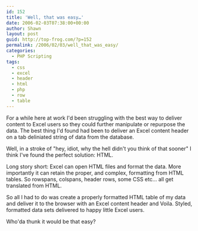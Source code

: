 ```yaml
---
id: 152
title: 'Well, that was easy…'
date: 2006-02-03T07:38:00+00:00
author: Shawn
layout: post
guid: http://top-frog.com/?p=152
permalink: /2006/02/03/well_that_was_easy/
categories:
  - PHP Scripting
tags:
  - css
  - excel
  - header
  - html
  - php
  - row
  - table
---
```

For a while here at work I'd been struggling with the best way to deliver content to Excel users so they could further manipulate or repurpose the data. The best thing I'd found had been to deliver an Excel content header on a tab deliniated string of data from the database.

Well, in a stroke of "hey, idiot, why the hell didn't you think of that sooner" I think I've found the perfect solution: HTML.

Long story short: Excel can open HTML files and format the data. More importantly it can retain the proper, and complex, formatting from HTML tables. So rowspans, colspans, header rows, some CSS etc… all get translated from HTML.

So all I had to do was create a properly formatted HTML table of my data and deliver it to the browser with an Excel content header and Voila. Styled, formatted data sets delivered to happy little Excel users.

Who'da thunk it would be that easy?
